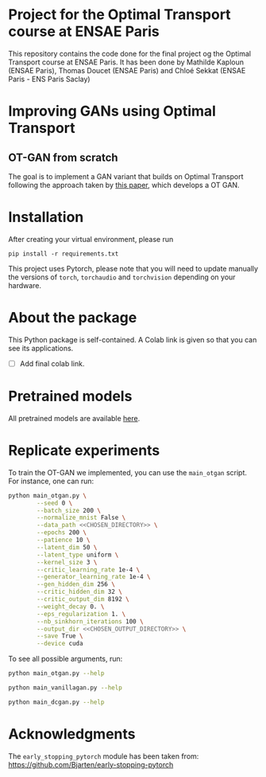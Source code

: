 # Project for the Optimal Transport course at ENSAE Paris

This repository contains the code done for the final project og the Optimal Transport course at ENSAE Paris. It has been
done by Mathilde Kaploun (ENSAE Paris), Thomas Doucet (ENSAE Paris) and Chloé Sekkat (ENSAE Paris - ENS Paris Saclay)

# Improving GANs using Optimal Transport
## OT-GAN from scratch

The goal is to implement a GAN variant that builds on Optimal Transport following the approach taken by [this paper](https://arxiv.org/abs/1803.05573),
which develops a OT GAN. 

# Installation 

After creating your virtual environment, please run 

```
pip install -r requirements.txt
```

This project uses Pytorch, please note that you will need to update manually the versions of ``torch``, ``torchaudio`` 
and ``torchvision`` depending on your hardware.

# About the package

This Python package is self-contained. A Colab link is given so that you can see its applications.

- [ ] Add final colab link. 

# Pretrained models

All pretrained models are available [here](https://drive.google.com/drive/folders/1RV0xTk7eZnGPDUOxUWnMOA_Cu6wo5zWJ?usp=sharing).

# Replicate experiments

To train the OT-GAN we implemented, you can use the `main_otgan` script. For instance, one can run:

````bash
python main_otgan.py \
        --seed 0 \
        --batch_size 200 \
        --normalize_mnist False \
        --data_path <<CHOSEN_DIRECTORY>> \
        --epochs 200 \
        --patience 10 \
        --latent_dim 50 \
        --latent_type uniform \
        --kernel_size 3 \
        --critic_learning_rate 1e-4 \
        --generator_learning_rate 1e-4 \
        --gen_hidden_dim 256 \
        --critic_hidden_dim 32 \
        --critic_output_dim 8192 \
        --weight_decay 0. \
        --eps_regularization 1. \
        --nb_sinkhorn_iterations 100 \
        --output_dir <<CHOSEN_OUTPUT_DIRECTORY>> \
        --save True \
        --device cuda
````

To see all possible arguments, run:

```bash
python main_otgan.py --help
```

```bash
python main_vanillagan.py --help
```

```bash
python main_dcgan.py --help
```

# Acknowledgments

The ``early_stopping_pytorch`` module has been taken from: https://github.com/Bjarten/early-stopping-pytorch 
